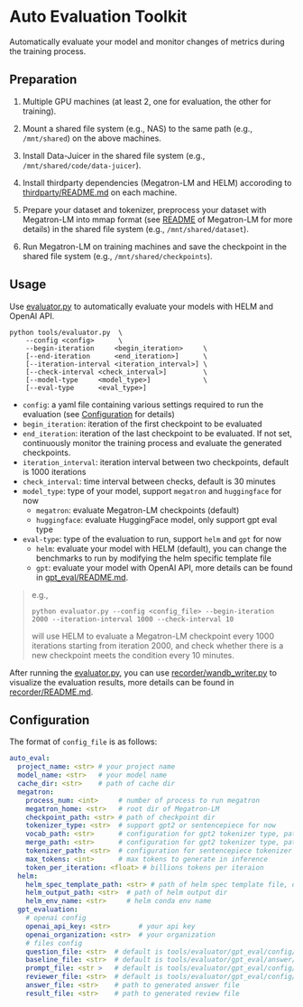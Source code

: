 # Auto Evaluation Toolkit

Automatically evaluate your model and monitor changes of metrics during the training process.

## Preparation

1. Multiple GPU machines (at least 2, one for evaluation, the other for training).

2. Mount a shared file system (e.g., NAS) to the same path (e.g., `/mnt/shared`) on the above machines.

3. Install Data-Juicer in the shared file system (e.g., `/mnt/shared/code/data-juicer`).

4. Install thirdparty dependencies (Megatron-LM and HELM) accoroding to [thirdparty/README.md](../../thirdparty/README.md) on each machine.

5. Prepare your dataset and tokenizer, preprocess your dataset with Megatron-LM into mmap format (see [README](../../thirdparty/Megatron-LM/README.md) of Megatron-LM for more details) in the shared file system (e.g., `/mnt/shared/dataset`).

6. Run Megatron-LM on training machines and save the checkpoint in the shared file system (e.g., `/mnt/shared/checkpoints`).

## Usage

Use [evaluator.py](evaluator.py) to automatically evaluate your models with HELM and OpenAI API.

```shell
python tools/evaluator.py  \
    --config <config>      \
    --begin-iteration     <begin_iteration>     \
    [--end-iteration      <end_iteration>]      \
    [--iteration-interval <iteration_interval>] \
    [--check-interval <check_interval>]         \
    [--model-type     <model_type>]             \
    [--eval-type      <eval_type>]
```

- `config`: a yaml file containing various settings required to run the evaluation (see [Configuration](#configuration) for details)
- `begin_iteration`: iteration of the first checkpoint to be evaluated
- `end_iteration`: iteration of the last checkpoint to be evaluated. If not set, continuously monitor the training process and evaluate the generated checkpoints.
- `iteration_interval`: iteration interval between two checkpoints, default is 1000 iterations
- `check_interval`: time interval between checks, default is 30 minutes
- `model_type`: type of your model, support `megatron` and `huggingface` for now
    - `megatron`: evaluate Megatron-LM checkpoints (default)
    - `huggingface`: evaluate HuggingFace model, only support gpt eval type
- `eval-type`: type of the evaluation to run, support `helm` and `gpt` for now
    - `helm`: evaluate your model with HELM (default), you can change the benchmarks to run by modifying the helm specific template file
    - `gpt`: evaluate your model with OpenAI API, more details can be found in [gpt_eval/README.md](gpt_eval/README.md).

> e.g.,
> ```shell
> python evaluator.py --config <config_file> --begin-iteration 2000 --iteration-interval 1000 --check-interval 10
> ```
> will use HELM to evaluate a Megatron-LM checkpoint every 1000 iterations starting from iteration 2000, and check whether there is a new checkpoint meets the condition every 10 minutes.

After running the [evaluator.py](evaluator.py), you can use [recorder/wandb_writer.py](recorder/wandb_writer.py) to visualize the evaluation results, more details can be found in [recorder/README.md](recorder/README.md).

## Configuration

The format of `config_file` is as follows:

```yaml
auto_eval:
  project_name: <str> # your project name
  model_name: <str>   # your model name
  cache_dir: <str>    # path of cache dir
  megatron:
    process_num: <int>     # number of process to run megatron
    megatron_home: <str>   # root dir of Megatron-LM
    checkpoint_path: <str> # path of checkpoint dir
    tokenizer_type: <str>  # support gpt2 or sentencepiece for now
    vocab_path: <str>      # configuration for gpt2 tokenizer type, path to vocab file
    merge_path: <str>      # configuration for gpt2 tokenizer type, path to merge file
    tokenizer_path: <str>  # configuration for sentencepiece tokenizer type, path to model file
    max_tokens: <int>      # max tokens to generate in inference
    token_per_iteration: <float> # billions tokens per iteraion
  helm:
    helm_spec_template_path: <str> # path of helm spec template file, default is tools/evaluator/config/helm_spec_template.conf
    helm_output_path: <str>  # path of helm output dir
    helm_env_name: <str>     # helm conda env name
  gpt_evaluation:
    # openai config
    openai_api_key: <str>       # your api key
    openai_organization: <str>  # your organization
    # files config
    question_file: <str>  # default is tools/evaluator/gpt_eval/config/question.jsonl
    baseline_file: <str>  # default is tools/evaluator/gpt_eval/answer/openai/gpt-3.5-turbo.jsonl
    prompt_file: <str >   # default is tools/evaluator/gpt_eval/config/prompt.jsonl
    reviewer_file: <str>  # default is tools/evaluator/gpt_eval/config/reviewer.jsonl
    answer_file: <str>    # path to generated answer file
    result_file: <str>    # path to generated review file
```
